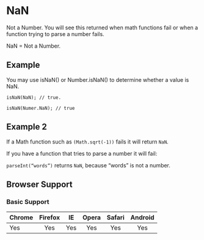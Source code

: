 # NaN 

Not a Number. You will see this returned when math functions fail or when a function trying to parse a number fails. 

NaN = Not a Number.

## Example 

You may use isNaN() or Number.isNaN() to determine whether a value is NaN.

``isNaN(NaN); // true.``

``isNaN(Numer.NaN); // true`` 

## Example 2

If a Math function such as ``(Math.sqrt(-1))`` fails it will return ``NaN``.

If you have a function that tries to parse a number it will fail:

``parseInt(“words”)`` returns ``NaN``, because “words” is not a number.

## Browser Support   
### Basic Support
| Chrome | Firefox  | IE | Opera | Safari | Android |  
|---|:--:|:--:|:----:|:---:|:---:|  
| Yes | Yes | Yes |Yes |Yes |Yes |
